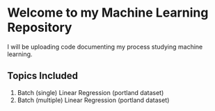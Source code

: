 # Welcome to my Machine Learning Repository
I will be uploading code documenting my process studying machine learning.
<br>

## Topics Included
1. Batch (single) Linear Regression (portland dataset)
2. Batch (multiple) Linear Regression (portland dataset)


